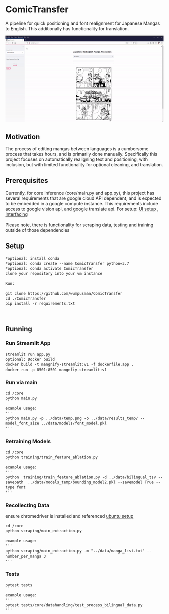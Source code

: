 # ComicTransfer
A pipeline for quick positioning and font realignment for Japanese Mangas to English. This additionally has 
functionality for translation.

![](https://github.com/wumpusman/ComicTransfer/blob/experimental/gif_project.gif)
## Motivation
The process of editing mangas between languages is a cumbersome process 
that takes hours, and is primarily done manually.
Specifically this project focuses on automatically realigning text and positioning,
with inclusion, but with limited functionality for optional cleaning, and translation.

## Prerequisites
Currently, for core inference (core/main.py and app.py), this project has several requirements that are google cloud API dependent, and is expected to
be embedded in a google compute instance. This requirements include access to google vision api, and google translate api. 
For setup: [UI setup](https://cloud.google.com/compute/docs/quickstart-linux) , 
[Interfacing](https://cloud.google.com/compute/docs/ssh-in-browser)
<br><br>
Please note, there is functionality for scraping data, testing and  training outside of those
dependencies


## Setup
    *optional: install conda
    *optional: conda create --name ComicTransfer python=3.7
    *optional: conda activate ComicTransfer
    clone your repository into your vm instance

    Run:
    
    git clone https://github.com/wumpusman/ComicTransfer
    cd ./ComicTransfer
    pip install -r requirements.txt
<br>

## Running

### Run Streamlit App
    streamlit run app.py
    optional: Docker build
    docker build -t mangnify-streamlit:v1 -f dockerfile.app .
    docker run -p 8501:8501 mangnfiy-streamlit:v1

### Run via main

    cd /core
    python main.py 
    
    example usage:
    '''
    python main.py -p ../data/temp.png -o ../data/results_temp/ --model_font_size ../data/models/font_model.pkl
    '''
    
### Retraining Models
    cd /core
    python training/train_feature_ablation.py 
    
    example usage:
    '''
    python  training/train_feature_ablation.py -d ../data/bilingual_tsv --savepath  ../data/models_temp/bounding_model2.pkl --savemodel True --type font
    '''

### Recollecting Data
ensure chromedriver is installed and referenced [ubuntu setup](https://www.srcmake.com/home/selenium-python-chromedriver-ubuntu)
    
    cd /core
    python scraping/main_extraction.py
    
    example usage:
    '''
    python scraping/main_extraction.py -m "../data/manga_list.txt" --number_per_manga 3
    '''

   
### Tests
    pytest tests
    
    example usage:
    '''
    pytest tests/core/datahandling/test_process_bilingual_data.py
    ''' 

